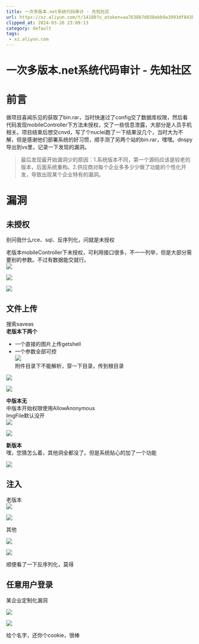 ```yaml
---
title: 一次多版本.net系统代码审计 - 先知社区
url: https://xz.aliyun.com/t/14180?u_atoken=aa7638b7d038ebb9a3993df843be2e70&u_asession=01wvDka-YZJppSXloc22pi2-dowy_ZLR4MQXtgs4qZozuKO9lilF5zEnn9dQN7dpmRdlmHJsN3PcAI060GRB4YZGyPlBJUEqctiaTooWaXr7I&u_asig=05ScOxeMVmtp-_FXITMQWVuD5o9qyNVs1OAdo7CDak0ajCjfR_-5QX3jTjXhABGJYWPhLOPgHX5xNpm0exTkPBBGzjBGGGUdVbfH2LajnJcpvrTNmwPLL0LO-0YmiCOo7PUgzQ2rmQfaI3kCUH6nrGmBqIiuJCt981IQKnRLUbbgtg2QMxYs6lyXb1lFWKql56wgPqJ-gMVBgy9bydU-CSmjCu9Fzs324A7LFHzI_zGAFRURv06LITWmoubVGPSQpCrgzhUnCUO8kFq22j9o5BxDVZB4MuZHT0qqFIV4ngWlF6gx6UxFgdF3ARCQ86jS_u_XR5hatHQVh06VuUZ-D1wA&u_aref=3Z3vrpee5RJn39MZ6P2ZSitauAU%3D
clipped_at: 2024-03-26 23:09:13
category: default
tags: 
 - xz.aliyun.com
---
```



# 一次多版本.net系统代码审计 - 先知社区

# 前言

做项目喜闻乐见的获取了bin.rar，当时快速过了config交了数据库权限，然后看代码发现mobileController下方法未授权，交了一些信息泄露，大部分是人员手机相关。项目结束后想交cnvd，写了个nuclei跑了一下结果没几个，当时大为不解，但是感谢他们部署系统的好习惯，顺手测了另两个站的bin.rar，嘿嘿。dnspy导出到vs里，记录一下发现的漏洞。

> 最后发现最开始漏洞少的原因：1.系统版本不同，第一个源码应该是较老的版本，后面系统重构。2.供应商对每个企业多多少少做了功能的个性化开发，导致出现某个企业特有的漏洞。

# 漏洞

## 未授权

别问我什么rce、sql、反序列化，问就是未授权

老版本mobileController下未授权，可利用接口很多，不一一列举，但是大部分需要别的参数。不过有数据能交就行。  
[![](assets/1711465753-013f0373d748d08c2e748bcc2e4b2e8e.png)](https://xzfile.aliyuncs.com/media/upload/picture/20240312153321-cd6bed66-e042-1.png)

[![](assets/1711465753-dce459f45f3a45982a403848c9afd735.png)](https://xzfile.aliyuncs.com/media/upload/picture/20240312153622-39906616-e043-1.png)

[![](assets/1711465753-58f9ecc75773b3d6569fb96c029771dc.png)](https://xzfile.aliyuncs.com/media/upload/picture/20240312153751-6e7938d0-e043-1.png)

## 文件上传

搜索saveas  
**老版本下两个**

-   一个直接的图片上传getshell
-   一个参数全部可控  
    [![](assets/1711465753-4575d536999a9d85fec7d76cf90595eb.png)](https://xzfile.aliyuncs.com/media/upload/picture/20240312154851-f798d1ec-e044-1.png)  
    附件目录下不能解析，穿一下目录，传到根目录

[![](assets/1711465753-63e6db4b3e2f1fbfa1f5568a6efb45ae.png)](https://xzfile.aliyuncs.com/media/upload/picture/20240312155013-28d51612-e045-1.png)

[![](assets/1711465753-b44cdf98a81e1ef9ad82066d75dbb2f0.png)](https://xzfile.aliyuncs.com/media/upload/picture/20240312155320-97fd900a-e045-1.png)

**中版本无**  
中版本开始权限使用AllowAnonymous  
ImgFile默认没开  
[![](assets/1711465753-bab5ccdda19514eff23e47a9d24260f7.png)](https://xzfile.aliyuncs.com/media/upload/picture/20240312155901-63426380-e046-1.png)

[![](assets/1711465753-da3344f6e8f0537cff6d2c862c578b62.png)](https://xzfile.aliyuncs.com/media/upload/picture/20240312155937-78aed352-e046-1.png)

**新版本**  
嘿，您猜怎么着，其他洞全都没了。但是系统贴心的加了一个功能

[![](assets/1711465753-677aed71c8c00e1f5f69764c01ae3f50.png)](https://xzfile.aliyuncs.com/media/upload/picture/20240312160131-bcc19070-e046-1.png)

## 注入

老版本  
[![](assets/1711465753-5e934cff18ea84d8cf2aef467b27131c.png)](https://xzfile.aliyuncs.com/media/upload/picture/20240312160205-d11c6798-e046-1.png)

[![](assets/1711465753-fc4f3800e9c8d54554c2dde8e176eb16.png)](https://xzfile.aliyuncs.com/media/upload/picture/20240312160300-f1fe145c-e046-1.png)

其他

[![](assets/1711465753-f60c3adb38e18805aafcd84273642f98.png)](https://xzfile.aliyuncs.com/media/upload/picture/20240312160926-d82f9676-e047-1.png)

[![](assets/1711465753-4383eb0013dec0636bbf153dbd00b25c.png)](https://xzfile.aliyuncs.com/media/upload/picture/20240312160615-65ca95cc-e047-1.png)

顺便看了一下反序列化，莫得

## 任意用户登录

某企业定制化漏洞

[![](assets/1711465753-ec6c8c92e37e166af2db1669da644a85.png)](https://xzfile.aliyuncs.com/media/upload/picture/20240312161403-7cdbff3e-e048-1.png)

[![](assets/1711465753-55f04b24da9ada76245164f73adad28c.png)](https://xzfile.aliyuncs.com/media/upload/picture/20240312161627-d31f42a2-e048-1.png)

给个名字，还你个cookie，很棒